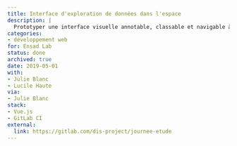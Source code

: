 ```yaml
---
title: Interface d'exploration de données dans l'espace
description: |
  Prototyper une interface visuelle annotable, classable et navigable à l'infini.
categories:
- développement web
for: Ensad Lab
status: done
archived: true
date: 2019-05-01
with:
- Julie Blanc
- Lucile Haute
via:
- Julie Blanc
stack:
- Vue.js
- GitLab CI
external:
  link: https://gitlab.com/dis-project/journee-etude
---
```

